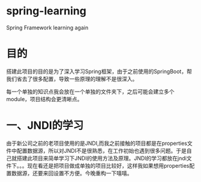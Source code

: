 # spring-learning
Spring Framework learning again

# 目的
搭建此项目的目的是为了深入学习Spring框架，由于之前使用的SpringBoot，帮我们省去了很多配置，导致一些原理的理解不是很深入。

每一个单独的知识点我会放在一个单独的文件夹下，之后可能会建立多个module，项目结构会更清晰点。

# 一、JNDI的学习
由于新公司之前的老项目使用的是JNDI,而我之前接触的项目都是在properties文件中配置数据源，所以对JNDI不是很熟悉，在工作初始也遇到很多问题。于是自己就搭建此项目来简单学习下JNDI的使用方法及原理。JNDI的学习都放在jndi文件下。。。现在看还是把项目做成单独的项目比较好，这样我如果想用properties配置数据源，还要来回设置不方便。今晚重构一下嘻嘻。
